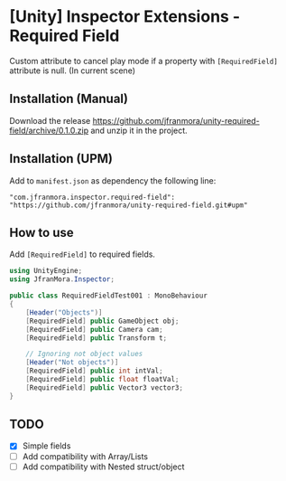 # [Unity] Inspector Extensions - Required Field
Custom attribute to cancel play mode if a property with `[RequiredField]` attribute is null. (In current scene) 

## Installation (Manual)
Download the release https://github.com/jfranmora/unity-required-field/archive/0.1.0.zip and unzip it in the project.

## Installation (UPM)
Add to `manifest.json` as dependency the following line:

`"com.jfranmora.inspector.required-field": "https://github.com/jfranmora/unity-required-field.git#upm"`

## How to use
Add `[RequiredField]` to required fields.

``` C#
using UnityEngine;
using JfranMora.Inspector;

public class RequiredFieldTest001 : MonoBehaviour
{
	[Header("Objects")]	
	[RequiredField] public GameObject obj;	
	[RequiredField] public Camera cam;	
	[RequiredField] public Transform t;

	// Ignoring not object values
	[Header("Not objects")]		
	[RequiredField] public int intVal;
	[RequiredField] public float floatVal;
	[RequiredField] public Vector3 vector3;
}
```

## TODO
- [X] Simple fields
- [ ] Add compatibility with Array/Lists
- [ ] Add compatibility with Nested struct/object
